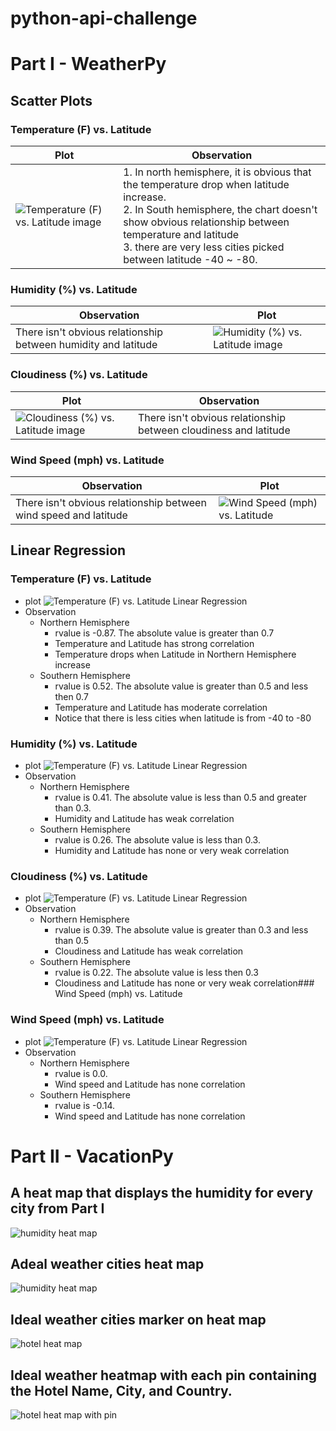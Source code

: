 # python-api-challenge

# Part I - WeatherPy

## Scatter Plots

### Temperature (F) vs. Latitude

| Plot                                                               | Observation                                                                                                                                                                                                                                                               |
| ------------------------------------------------------------------ | ------------------------------------------------------------------------------------------------------------------------------------------------------------------------------------------------------------------------------------------------------------------------- |
| ![Temperature (F) vs. Latitude image](images/temp_lat_scatter.png) | 1. In north hemisphere, it is obvious that the temperature drop when latitude increase. <br /> 2. In South hemisphere, the chart doesn't show obvious relationship between temperature and latitude <br/>3. there are very less cities picked between latitude -40 ~ -80. |

### Humidity (%) vs. Latitude

| Observation                                                    | Plot                                                                |
| -------------------------------------------------------------- | ------------------------------------------------------------------- |
| There isn't obvious relationship between humidity and latitude | ![Humidity (%) vs. Latitude image](images/humidity_lat_scatter.png) |

### Cloudiness (%) vs. Latitude

| Plot                                                                    | Observation                                                      |
| ----------------------------------------------------------------------- | ---------------------------------------------------------------- |
| ![Cloudiness (%) vs. Latitude image](images/cloudiness_lat_scatter.png) | There isn't obvious relationship between cloudiness and latitude |

### Wind Speed (mph) vs. Latitude

| Observation                                                      | Plot                                                          |
| ---------------------------------------------------------------- | ------------------------------------------------------------- |
| There isn't obvious relationship between wind speed and latitude | ![Wind Speed (mph) vs. Latitude](images/wind_lat_scatter.png) |

## Linear Regression

### Temperature (F) vs. Latitude

- plot
  ![Temperature (F) vs. Latitude Linear Regression](images/temp_lat_linear_regression.png)
- Observation
  - Northern Hemisphere
    - rvalue is -0.87. The absolute value is greater than 0.7
    - Temperature and Latitude has strong correlation
    - Temperature drops when Latitude in Northern Hemisphere increase
  - Southern Hemisphere
    - rvalue is 0.52. The absolute value is greater than 0.5 and less then 0.7
    - Temperature and Latitude has moderate correlation
    - Notice that there is less cities when latitude is from -40 to -80

### Humidity (%) vs. Latitude

- plot
  ![Temperature (F) vs. Latitude Linear Regression](images/humidity_lat_linear_regression.png)
- Observation
  - Northern Hemisphere
    - rvalue is 0.41. The absolute value is less than 0.5 and greater than 0.3.
    - Humidity and Latitude has weak correlation
  - Southern Hemisphere
    - rvalue is 0.26. The absolute value is less than 0.3.
    - Humidity and Latitude has none or very weak correlation

### Cloudiness (%) vs. Latitude

- plot
  ![Temperature (F) vs. Latitude Linear Regression](images/cloudiness_lat_linear_regression.png)
- Observation
  - Northern Hemisphere
    - rvalue is 0.39. The absolute value is greater than 0.3 and less than 0.5
    - Cloudiness and Latitude has weak correlation
  - Southern Hemisphere
    - rvalue is 0.22. The absolute value is less then 0.3
    - Cloudiness and Latitude has none or very weak correlation### Wind Speed (mph) vs. Latitude

### Wind Speed (mph) vs. Latitude

- plot
  ![Temperature (F) vs. Latitude Linear Regression](images/wind_lat_linear_regression.png)
- Observation
  - Northern Hemisphere
    - rvalue is 0.0.
    - Wind speed and Latitude has none correlation
  - Southern Hemisphere
    - rvalue is -0.14.
    - Wind speed and Latitude has none correlation

# Part II - VacationPy

## A heat map that displays the humidity for every city from Part I

![humidity heat map](images/humidity_hit_map.png)

## Adeal weather cities heat map

![humidity heat map](images/ideal_weather_city_map_layer.png)

## Ideal weather cities marker on heat map

![hotel heat map](images/ideal_weather_marker_map.png)

## Ideal weather heatmap with each pin containing the Hotel Name, City, and Country.

![hotel heat map with pin](images/hotel_with_pin.png)
